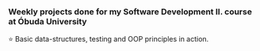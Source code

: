 ### Weekly projects done for my Software Development II. course at Óbuda University

⭐ Basic data-structures, testing and OOP principles in action.
